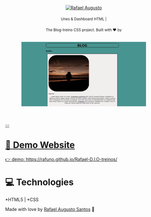 <p align="center">
 
</p>

<p align="center">	
   <a href="https://www.linkedin.com/in/r-augusto/">
      <img alt="Rafael Augusto" src="https://img.shields.io/badge/LinkedIn-0077B5?style=for-the-badge&logo=linkedin&logoColor=white" />
   </a>

</p>

<div align="center">

<sub>Unes &amp; Dashboard HTML |</sub>

</div>

<p align="center">
  <sub>The Blog-treino CSS project. Built with ❤︎ by
    <a href="https://github.com/rafuno"Rafael Augusto Santos</a>     
  </sub>
</p>

<br />
<div align="center">
  <img src="imagens/Captura de tela 2022-01-30 145831.png" width="400">
</div>

<br />
<br />

--

# :eyes: Demo Website

👉 demo: https://rafuno.github.io/Rafael-D.I.O-treinos/

# :computer: Technologies

*HTML5 | *CSS





Made with love by [Rafael Augusto Santos](https://github.com/rafuno/) 🚀
